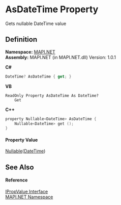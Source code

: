 # AsDateTime Property


Gets nullable DateTime value



## Definition
**Namespace:** <a href="N_MAPI_NET.md">MAPI.NET</a>  
**Assembly:** MAPI.NET (in MAPI.NET.dll) Version: 1.0.1

**C#**
``` C#
DateTime? AsDateTime { get; }
```
**VB**
``` VB
ReadOnly Property AsDateTime As DateTime?
	Get
```
**C++**
``` C++
property Nullable<DateTime> AsDateTime {
	Nullable<DateTime> get ();
}
```



#### Property Value
<a href="https://learn.microsoft.com/dotnet/api/system.nullable-1" target="_blank" rel="noopener noreferrer">Nullable</a>(<a href="https://learn.microsoft.com/dotnet/api/system.datetime" target="_blank" rel="noopener noreferrer">DateTime</a>)

## See Also


#### Reference
<a href="T_MAPI_NET_IPropValue.md">IPropValue Interface</a>  
<a href="N_MAPI_NET.md">MAPI.NET Namespace</a>  
